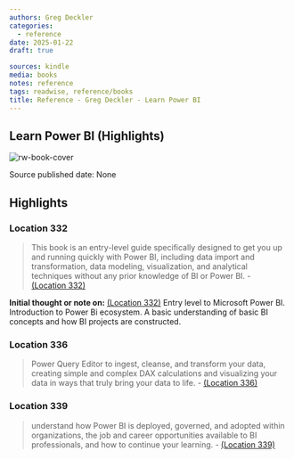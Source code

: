 ```yaml
---
authors: Greg Deckler
categories:
  - reference
date: 2025-01-22
draft: true

sources: kindle
media: books
notes: reference
tags: readwise, reference/books
title: Reference - Greg Deckler - Learn Power BI
---
```

## Learn Power BI (Highlights)

![rw-book-cover](https://m.media-amazon.com/images/I/8134bCWKChL._SY160.jpg)

Source published date: None

## Highlights
### Location 332

> This book is an entry-level guide specifically designed to get you up and running quickly with Power BI, including data import and transformation, data modeling, visualization, and analytical techniques without any prior knowledge of BI or Power BI.
> \- [(Location 332)](https://readwise.io/to_kindle?action=open&asin=B09K4479P2&location=332)

**Initial thought or note on:** [(Location 332)](https://readwise.io/to_kindle?action=open&asin=B09K4479P2&location=332)
Entry level to Microsoft Power BI. Introduction to Power Bi ecosystem. A basic understanding of basic BI concepts and how BI projects are constructed.

### Location 336

> Power Query Editor to ingest, cleanse, and transform your data, creating simple and complex DAX calculations and visualizing your data in ways that truly bring your data to life.
> \- [(Location 336)](https://readwise.io/to_kindle?action=open&asin=B09K4479P2&location=336)

### Location 339

> understand how Power BI is deployed, governed, and adopted within organizations, the job and career opportunities available to BI professionals, and how to continue your learning.
> \- [(Location 339)](https://readwise.io/to_kindle?action=open&asin=B09K4479P2&location=339)

